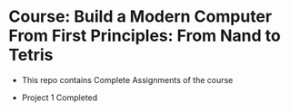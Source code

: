 # Course: Build a Modern Computer From First Principles: From Nand to Tetris
- This repo contains Complete Assignments of the course

- Project 1 Completed
